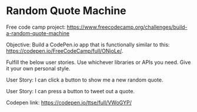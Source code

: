 # Random Quote Machine

Free code camp project: https://www.freecodecamp.org/challenges/build-a-random-quote-machine

Objective: Build a CodePen.io app that is functionally similar to this: https://codepen.io/FreeCodeCamp/full/ONjoLe/.

Fulfill the below user stories. Use whichever libraries or APIs you need. Give it your own personal style.

User Story: I can click a button to show me a new random quote.

User Story: I can press a button to tweet out a quote.

Codepen link:
https://codepen.io/ttse/full/VWoGYP/